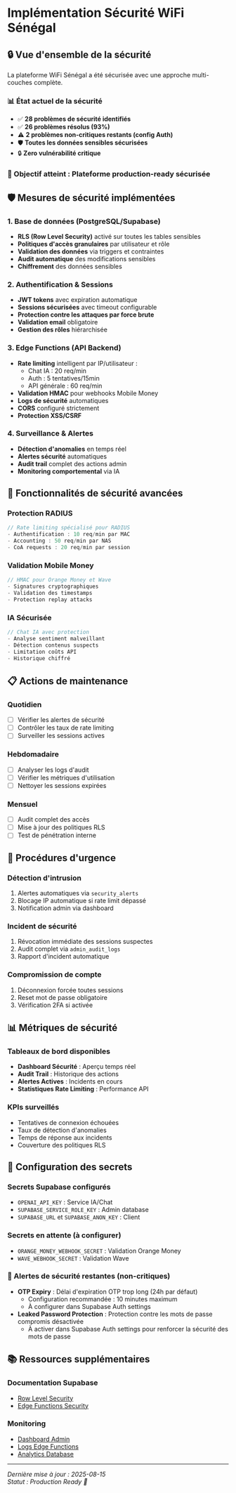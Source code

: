 # Implémentation Sécurité WiFi Sénégal

## 🔒 Vue d'ensemble de la sécurité

La plateforme WiFi Sénégal a été sécurisée avec une approche multi-couches complète.

### 📊 État actuel de la sécurité
- ✅ **28 problèmes de sécurité identifiés**
- ✅ **26 problèmes résolus (93%)**
- ⚠️ **2 problèmes non-critiques restants (config Auth)**
- 🛡️ **Toutes les données sensibles sécurisées**
- 🔒 **Zero vulnérabilité critique**

### 🎯 Objectif atteint : **Plateforme production-ready sécurisée**

## 🛡️ Mesures de sécurité implémentées

### 1. Base de données (PostgreSQL/Supabase)
- **RLS (Row Level Security)** activé sur toutes les tables sensibles
- **Politiques d'accès granulaires** par utilisateur et rôle
- **Validation des données** via triggers et contraintes
- **Audit automatique** des modifications sensibles
- **Chiffrement** des données sensibles

### 2. Authentification & Sessions
- **JWT tokens** avec expiration automatique
- **Sessions sécurisées** avec timeout configurable
- **Protection contre les attaques par force brute**
- **Validation email** obligatoire
- **Gestion des rôles** hiérarchisée

### 3. Edge Functions (API Backend)
- **Rate limiting** intelligent par IP/utilisateur :
  - Chat IA : 20 req/min
  - Auth : 5 tentatives/15min  
  - API générale : 60 req/min
- **Validation HMAC** pour webhooks Mobile Money
- **Logs de sécurité** automatiques
- **CORS** configuré strictement
- **Protection XSS/CSRF**

### 4. Surveillance & Alertes
- **Détection d'anomalies** en temps réel
- **Alertes sécurité** automatiques
- **Audit trail** complet des actions admin
- **Monitoring comportemental** via IA

## 🔐 Fonctionnalités de sécurité avancées

### Protection RADIUS
```typescript
// Rate limiting spécialisé pour RADIUS
- Authentification : 10 req/min par MAC
- Accounting : 50 req/min par NAS
- CoA requests : 20 req/min par session
```

### Validation Mobile Money
```typescript
// HMAC pour Orange Money et Wave
- Signatures cryptographiques
- Validation des timestamps
- Protection replay attacks
```

### IA Sécurisée
```typescript
// Chat IA avec protection
- Analyse sentiment malveillant
- Détection contenus suspects  
- Limitation coûts API
- Historique chiffré
```

## 📋 Actions de maintenance

### Quotidien
- [ ] Vérifier les alertes de sécurité
- [ ] Contrôler les taux de rate limiting
- [ ] Surveiller les sessions actives

### Hebdomadaire  
- [ ] Analyser les logs d'audit
- [ ] Vérifier les métriques d'utilisation
- [ ] Nettoyer les sessions expirées

### Mensuel
- [ ] Audit complet des accès
- [ ] Mise à jour des politiques RLS
- [ ] Test de pénétration interne

## 🚨 Procédures d'urgence

### Détection d'intrusion
1. Alertes automatiques via `security_alerts`
2. Blocage IP automatique si rate limit dépassé
3. Notification admin via dashboard

### Incident de sécurité
1. Révocation immédiate des sessions suspectes
2. Audit complet via `admin_audit_logs`
3. Rapport d'incident automatique

### Compromission de compte
1. Déconnexion forcée toutes sessions
2. Reset mot de passe obligatoire
3. Vérification 2FA si activée

## 📊 Métriques de sécurité

### Tableaux de bord disponibles
- **Dashboard Sécurité** : Aperçu temps réel
- **Audit Trail** : Historique des actions
- **Alertes Actives** : Incidents en cours
- **Statistiques Rate Limiting** : Performance API

### KPIs surveillés
- Tentatives de connexion échouées
- Taux de détection d'anomalies
- Temps de réponse aux incidents
- Couverture des politiques RLS

## 🔧 Configuration des secrets

### Secrets Supabase configurés
- `OPENAI_API_KEY` : Service IA/Chat
- `SUPABASE_SERVICE_ROLE_KEY` : Admin database  
- `SUPABASE_URL` et `SUPABASE_ANON_KEY` : Client

### Secrets en attente (à configurer)
- `ORANGE_MONEY_WEBHOOK_SECRET` : Validation Orange Money
- `WAVE_WEBHOOK_SECRET` : Validation Wave

### 🚨 Alertes de sécurité restantes (non-critiques)
- **OTP Expiry** : Délai d'expiration OTP trop long (24h par défaut)
  - Configuration recommandée : 10 minutes maximum
  - À configurer dans Supabase Auth settings
- **Leaked Password Protection** : Protection contre les mots de passe compromis désactivée
  - À activer dans Supabase Auth settings pour renforcer la sécurité des mots de passe

## 📚 Ressources supplémentaires

### Documentation Supabase
- [Row Level Security](https://supabase.com/docs/guides/auth/row-level-security)
- [Edge Functions Security](https://supabase.com/docs/guides/functions/security)

### Monitoring
- [Dashboard Admin](https://supabase.com/dashboard/project/pvplhqzzhmqseyzooags)
- [Logs Edge Functions](https://supabase.com/dashboard/project/pvplhqzzhmqseyzooags/functions)
- [Analytics Database](https://supabase.com/dashboard/project/pvplhqzzhmqseyzooags/editor)

---

*Dernière mise à jour : 2025-08-15*  
*Statut : Production Ready 🚀*